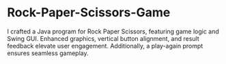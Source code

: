 # Rock-Paper-Scissors-Game
I crafted a Java program for Rock Paper Scissors, featuring game logic and Swing GUI. Enhanced graphics, vertical button alignment, and result feedback elevate user engagement. Additionally, a play-again prompt ensures seamless gameplay.
